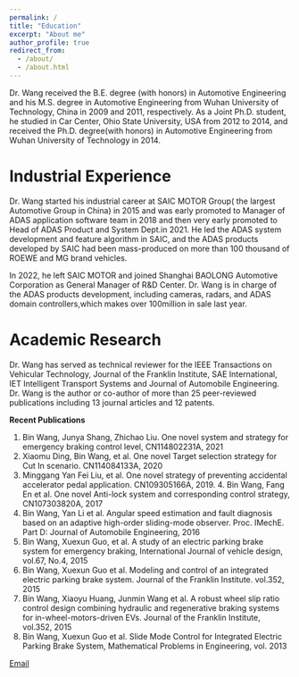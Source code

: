 ```yaml
---
permalink: /
title: "Education"
excerpt: "About me"
author_profile: true
redirect_from: 
  - /about/
  - /about.html
---
```


Dr. Wang received the B.E. degree (with honors) in Automotive Engineering and his M.S. degree in Automotive Engineering from Wuhan University of Technology, China in 2009 and 2011, respectively. As a Joint Ph.D. student, he studied in Car Center, Ohio State University, USA from 2012 to 2014, and received the Ph.D. degree(with honors) in Automotive Engineering from Wuhan University of Technology in 2014.

Industrial Experience
======

Dr. Wang started his industrial career at SAIC MOTOR Group( the largest Automotive Group in China) in 2015 and was early promoted to Manager of ADAS application software team in 2018 and then very early promoted to Head of ADAS Product and System Dept.in 2021. He led the ADAS system development and feature algorithm in SAIC, and the ADAS products developed by SAIC had been mass-produced on more than 100 thousand of ROEWE and MG brand vehicles. 

In 2022, he left SAIC MOTOR and joined Shanghai BAOLONG Automotive Corporation as General Manager of R&D Center. Dr. Wang is in charge of the ADAS products development, including cameras, radars, and ADAS domain controllers,which makes over 100million in sale last year.

Academic Research
======
Dr. Wang has served as technical reviewer for the IEEE Transactions on Vehicular Technology, Journal of the Franklin Institute, SAE International, IET Intelligent Transport Systems and Journal of Automobile Engineering. Dr. Wang is the author or co-author of more than 25 peer-reviewed publications including 13 journal articles and 12 patents.

**Recent Publications**
1. Bin Wang, Junya Shang, Zhichao Liu. One novel system and strategy for emergency braking control level, CN114802231A, 2021
2. Xiaomu Ding, Bin Wang, et al. One novel Target selection strategy for Cut In scenario. CN114084133A, 2020
3. Minggang Yan Fei Liu, et al. One novel strategy of preventing accidental accelerator pedal application. CN109305166A, 2019. 4. Bin Wang, Fang En et al. One novel Anti-lock system and corresponding control strategy, CN107303820A, 2017
5. Bin Wang, Yan Li et al. Angular speed estimation and fault diagnosis based on an adaptive high-order
sliding-mode observer. Proc. IMechE. Part D: Journal of Automobile Engineering, 2016
6. Bin Wang, Xuexun Guo, et al. A study of an electric parking brake system for emergency braking, International
Journal of vehicle design, vol.67, No.4, 2015
7. Bin Wang, Xuexun Guo et al. Modeling and control of an integrated electric parking brake system. Journal of the
Franklin Institute. vol.352, 2015
8. Bin Wang, Xiaoyu Huang, Junmin Wang et al. A robust wheel slip ratio control design combining hydraulic and
regenerative braking systems for in-wheel-motors-driven EVs. Journal of the Franklin Institute, vol.352, 2015
9. Bin Wang, Xuexun Guo et al. Slide Mode Control for Integrated Electric Parking Brake System, Mathematical
Problems in Engineering, vol. 2013


[Email](mailto:wangbin@chinabaolong.net)
